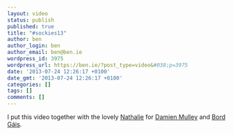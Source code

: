 ```yaml
---
layout: video
status: publish
published: true
title: "#sockies13"
author: ben
author_login: ben
author_email: ben@ben.ie
wordpress_id: 3975
wordpress_url: https://ben.ie/?post_type=video&#038;p=3975
date: '2013-07-24 12:26:17 +0100'
date_gmt: '2013-07-24 12:26:17 +0100'
categories: []
tags: []
comments: []
---
```

<p>I put this video together with the lovely <a href="https://nathalie.ie/blog" target="_blank">Nathalie</a> for <a href="https://mulley.ie" target="_blank">Damien Mulley</a> and <a href="https://bordgais.ie" target="_blank">Bord Gáis</a>.</p>
